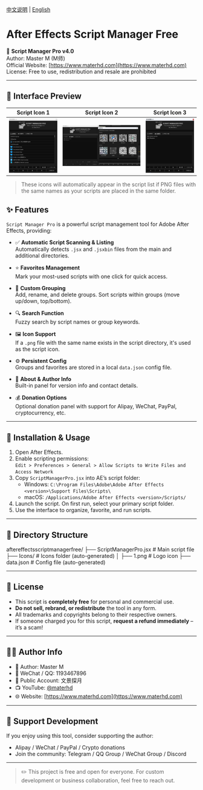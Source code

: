 [中文说明](README.zh.md) | [English](English.md
)
# After Effects Script Manager Free

📂 **Script Manager Pro v4.0**  
Author: Master M (M师)  
Official Website: [https://www.materhd.com](https://www.materhd.com)  
License: Free to use, redistribution and resale are prohibited  

---
## 🎨 Interface Preview

| Script Icon 1 | Script Icon 2 | Script Icon 3 |
|---------------|----------------|----------------|
| ![Icon 1](1.png) | ![Icon 2](2.png) | ![Icon 3](3.png) |

> These icons will automatically appear in the script list if PNG files with the same names as your scripts are placed in the same folder.


## ✨ Features

`Script Manager Pro` is a powerful script management tool for Adobe After Effects, providing:

- ✅ **Automatic Script Scanning & Listing**  
  Automatically detects `.jsx` and `.jsxbin` files from the main and additional directories.

- ⭐ **Favorites Management**  
  Mark your most-used scripts with one click for quick access.

- 📂 **Custom Grouping**  
  Add, rename, and delete groups. Sort scripts within groups (move up/down, top/bottom).

- 🔍 **Search Function**  
  Fuzzy search by script names or group keywords.

- 🖼️ **Icon Support**  
  If a `.png` file with the same name exists in the script directory, it's used as the script icon.

- ⚙️ **Persistent Config**  
  Groups and favorites are stored in a local `data.json` config file.

- 👤 **About & Author Info**  
  Built-in panel for version info and contact details.

- 💰 **Donation Options**  
  Optional donation panel with support for Alipay, WeChat, PayPal, cryptocurrency, etc.

---

## 🧩 Installation & Usage

1. Open After Effects.
2. Enable scripting permissions:  
   `Edit > Preferences > General > Allow Scripts to Write Files and Access Network`
3. Copy `ScriptManagerPro.jsx` into AE’s script folder:
   - Windows: `C:\Program Files\Adobe\Adobe After Effects <version>\Support Files\Scripts\`
   - macOS: `/Applications/Adobe After Effects <version>/Scripts/`
4. Launch the script. On first run, select your primary script folder.
5. Use the interface to organize, favorite, and run scripts.

---

## 📁 Directory Structure

aftereffectsscriptmanagerfree/ 
├── ScriptManagerPro.jsx # Main script file 
├── Icons/ # Icons folder (auto-generated) │
├── 1.png # Logo icon 
├── data.json # Config file (auto-generated)


---

## 📜 License

- This script is **completely free** for personal and commercial use.
- **Do not sell, rebrand, or redistribute** the tool in any form.
- All trademarks and copyrights belong to their respective owners.
- If someone charged you for this script, **request a refund immediately** – it’s a scam!

---

## 🙋‍♂️ Author Info

- 👤 Author: Master M  
- 💬 WeChat / QQ: 1193467896  
- 📣 Public Account: 文景探月  
- 📺 YouTube: [@materhd](https://www.youtube.com/@materhd)  
- 🌐 Website: [https://www.materhd.com](https://www.materhd.com)
---

## 💖 Support Development

If you enjoy using this tool, consider supporting the author:

- Alipay / WeChat / PayPal / Crypto donations
- Join the community: Telegram / QQ Group / WeChat Group / Discord

---

> ✏️ This project is free and open for everyone. For custom development or business collaboration, feel free to reach out.
